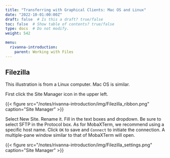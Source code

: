 ```yaml
---
title: "Transferring with Graphical Clients: Mac OS and Linux"
date: "2022-10-01:00:00Z"
draft: false  # Is this a draft? true/false
toc: false  # Show table of contents? true/false
type: docs  # Do not modify.
weight: 542

menu:
  rivanna-introduction:
    parent: Working with Files
---
```


## Filezilla

This illustration is from a Linux computer.  Mac OS is similar.

First click the Site Manager icon in the upper left.

{{< figure src="/notes/rivanna-introduction/img/Filezilla_ribbon.png" caption="Site Manager" >}}

Select New Site.  Rename it.  Fill in the text boxes and dropdown.  Be sure to select SFTP in the Protocol box.  As for MobaXTerm, we recommend using a specific host name.  Click `OK` to save and `Connect` to initiate the connection.  A multiple-pane window similar to that of MobaXTerm will open.

{{< figure src="/notes/rivanna-introduction/img/Filezilla_settings.png" caption="Site Manager" >}}
